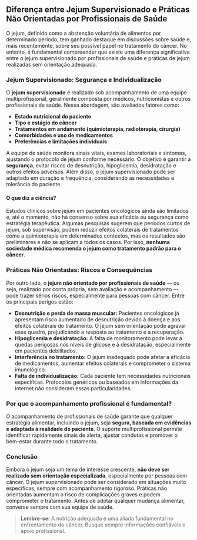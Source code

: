 
## Diferença entre Jejum Supervisionado e Práticas Não Orientadas por Profissionais de Saúde

O jejum, definido como a abstenção voluntária de alimentos por determinado período, tem ganhado destaque em discussões sobre saúde e, mais recentemente, sobre seu possível papel no tratamento do câncer. No entanto, é fundamental compreender que existe uma diferença significativa entre o jejum supervisionado por profissionais de saúde e práticas de jejum realizadas sem orientação adequada.

### Jejum Supervisionado: Segurança e Individualização

O **jejum supervisionado** é realizado sob acompanhamento de uma equipe multiprofissional, geralmente composta por médicos, nutricionistas e outros profissionais de saúde. Nessa abordagem, são avaliados fatores como:

- **Estado nutricional do paciente**
- **Tipo e estágio do câncer**
- **Tratamentos em andamento (quimioterapia, radioterapia, cirurgia)**
- **Comorbidades e uso de medicamentos**
- **Preferências e limitações individuais**

A equipe de saúde monitora sinais vitais, exames laboratoriais e sintomas, ajustando o protocolo de jejum conforme necessário. O objetivo é garantir a **segurança**, evitar riscos de desnutrição, hipoglicemia, desidratação e outros efeitos adversos. Além disso, o jejum supervisionado pode ser adaptado em duração e frequência, considerando as necessidades e tolerância do paciente.

#### O que diz a ciência?

Estudos clínicos sobre jejum em pacientes oncológicos ainda são limitados e, até o momento, não há consenso sobre sua eficácia ou segurança como estratégia terapêutica. Algumas pesquisas sugerem que períodos curtos de jejum, sob supervisão, podem reduzir efeitos colaterais de tratamentos como a quimioterapia em determinados contextos, mas os resultados são preliminares e não se aplicam a todos os casos. Por isso, **nenhuma sociedade médica recomenda o jejum como tratamento padrão para o câncer**.

### Práticas Não Orientadas: Riscos e Consequências

Por outro lado, o **jejum não orientado por profissionais de saúde** — ou seja, realizado por conta própria, sem avaliação e acompanhamento — pode trazer sérios riscos, especialmente para pessoas com câncer. Entre os principais perigos estão:

- **Desnutrição e perda de massa muscular:** Pacientes oncológicos já apresentam risco aumentado de desnutrição devido à doença e aos efeitos colaterais do tratamento. O jejum sem orientação pode agravar esse quadro, prejudicando a resposta ao tratamento e a recuperação.
- **Hipoglicemia e desidratação:** A falta de monitoramento pode levar a quedas perigosas nos níveis de glicose e à desidratação, especialmente em pacientes debilitados.
- **Interferência no tratamento:** O jejum inadequado pode afetar a eficácia de medicamentos, aumentar efeitos colaterais e comprometer o sistema imunológico.
- **Falta de individualização:** Cada paciente tem necessidades nutricionais específicas. Protocolos genéricos ou baseados em informações da internet não consideram essas particularidades.

### Por que o acompanhamento profissional é fundamental?

O acompanhamento de profissionais de saúde garante que qualquer estratégia alimentar, incluindo o jejum, seja **segura, baseada em evidências e adaptada à realidade do paciente**. O suporte multiprofissional permite identificar rapidamente sinais de alerta, ajustar condutas e promover o bem-estar durante todo o tratamento.

### Conclusão

Embora o jejum seja um tema de interesse crescente, **não deve ser realizado sem orientação especializada**, especialmente por pessoas com câncer. O jejum supervisionado pode ser considerado em situações muito específicas, sempre com acompanhamento rigoroso. Práticas não orientadas aumentam o risco de complicações graves e podem comprometer o tratamento. Antes de adotar qualquer mudança alimentar, converse sempre com sua equipe de saúde.

> **Lembre-se:** A nutrição adequada é uma aliada fundamental no enfrentamento do câncer. Busque sempre informações confiáveis e apoio profissional.
```
